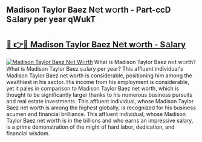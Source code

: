 ## Madison Taylor Baez N𝚎t w𝚘rth - Part-ccD S𝚊lary per year qWukT

# <h2><a href="http://gc0kgv.nevu.top/?p=Madison+Taylor+Baez">🔗 👉🔴 Madison Taylor Baez N𝚎t w𝚘rth - S𝚊lary</a></h2>

[![Madison Taylor Baez N𝚎t W𝚘rth](https://i.imgur.com/Oavwk0R.jpeg)](http://gc0kgv.nevu.top/?p=Madison+Taylor+Baez)
What is Madison Taylor Baez n𝚎t w𝚘rth? What is Madison Taylor Baez s𝚊lary per year?
This affluent individual's Madison Taylor Baez net worth is considerable, positioning him among the wealthiest in his sector. His income from his employment is considerable, yet it pales in comparison to Madison Taylor Baez net worth, which is thought to be significantly larger thanks to his numerous business pursuits and real estate investments. This affluent individual, whose Madison Taylor Baez net worth is among the highest globally, is recognized for his business acumen and financial brilliance. This affluent individual, whose Madison Taylor Baez net worth is in the billions and who earns an impressive salary, is a prime demonstration of the might of hard labor, dedication, and financial wisdom.
